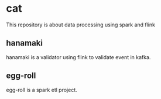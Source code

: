 # cat
This repository is about data processing using spark and flink

## hanamaki
hanamaki is a validator using flink to validate event in kafka.

## egg-roll
egg-roll is a spark etl project.
